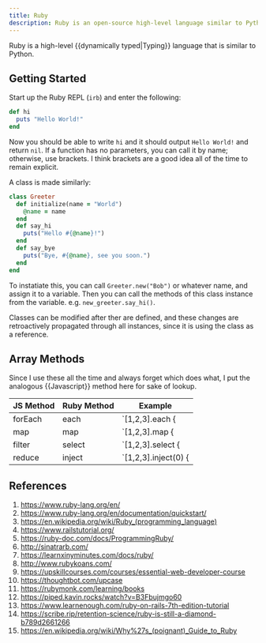 ```yaml
---
title: Ruby
description: Ruby is an open-source high-level language similar to Python
---
```


Ruby is a high-level {{dynamically typed|Typing}} language that is similar to Python.

## Getting Started

Start up the Ruby REPL (`irb`) and enter the following:

```ruby
def hi
  puts "Hello World!"
end
```

Now you should be able to write `hi` and it should output `Hello World!` and return `nil`. If a function has no parameters, you can call it by name; otherwise, use brackets. I think brackets are a good idea all of the time to remain explicit.

A class is made similarly:

```ruby
class Greeter
  def initialize(name = "World")
    @name = name
  end
  def say_hi
    puts("Hello #{@name}!")
  end
  def say_bye
    puts("Bye, #{@name}, see you soon.")
  end
end
```

To instatiate this, you can call `Greeter.new("Bob")` or whatever name, and assign it to a variable. Then you can call the methods of this class instance from the variable. e.g. `new_greeter.say_hi()`.

Classes can be modified after ther are defined, and these changes are retroactively propagated through all instances, since it is using the class as a reference.

## Array Methods

Since I use these all the time and always forget which does what, I put the analogous {{Javascript}} method here for sake of lookup.

| JS Method | Ruby Method | Example              |
|-----------|-------------|----------------------|
| forEach   | each        | `[1,2,3].each { | num | puts num }` |
| map       | map         | `[1,2,3].map { | num | num + 1 }` |
| filter    | select      | `[1,2,3].select { | num | num > 1 }` |
| reduce    | inject      | `[1,2,3].inject(0) { | sum, num | sum + num }` |

## References

1. https://www.ruby-lang.org/en/
2. https://www.ruby-lang.org/en/documentation/quickstart/
3. https://en.wikipedia.org/wiki/Ruby_(programming_language)
4. https://www.railstutorial.org/
5. https://ruby-doc.com/docs/ProgrammingRuby/
6. http://sinatrarb.com/
7. https://learnxinyminutes.com/docs/ruby/
8. http://www.rubykoans.com/
9. https://upskillcourses.com/courses/essential-web-developer-course <!-- Dockwa -->
10. https://thoughtbot.com/upcase <!-- Dockwa -->
11. https://rubymonk.com/learning/books <!-- Dockwa -->
12. https://piped.kavin.rocks/watch?v=B3Fbujmgo60
13. https://www.learnenough.com/ruby-on-rails-7th-edition-tutorial
14. https://scribe.rip/retention-science/ruby-is-still-a-diamond-b789d2661266
15. https://en.wikipedia.org/wiki/Why%27s_(poignant)_Guide_to_Ruby
